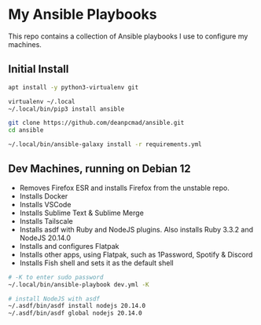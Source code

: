 # My Ansible Playbooks

This repo contains a collection of Ansible playbooks I use to configure my machines.

## Initial Install

```bash
apt install -y python3-virtualenv git

virtualenv ~/.local
~/.local/bin/pip3 install ansible

git clone https://github.com/deanpcmad/ansible.git
cd ansible

~/.local/bin/ansible-galaxy install -r requirements.yml
```

## Dev Machines, running on Debian 12

- Removes Firefox ESR and installs Firefox from the unstable repo.
- Installs Docker
- Installs VSCode
- Installs Sublime Text & Sublime Merge
- Installs Tailscale
- Installs asdf with Ruby and NodeJS plugins. Also installs Ruby 3.3.2 and NodeJS 20.14.0
- Installs and configures Flatpak
- Installs other apps, using Flatpak, such as 1Password, Spotify & Discord
- Installs Fish shell and sets it as the default shell

```bash
# -K to enter sudo password
~/.local/bin/ansible-playbook dev.yml -K

# install NodeJS with asdf
~/.asdf/bin/asdf install nodejs 20.14.0
~/.asdf/bin/asdf global nodejs 20.14.0
```
